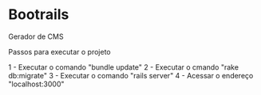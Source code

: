 # Bootrails
Gerador de CMS

Passos para executar o projeto

1 - Executar o comando "bundle update"
2 - Executar o cmando "rake db:migrate"
3 - Executar o comando "rails server"
4 - Acessar o endereço "localhost:3000"
